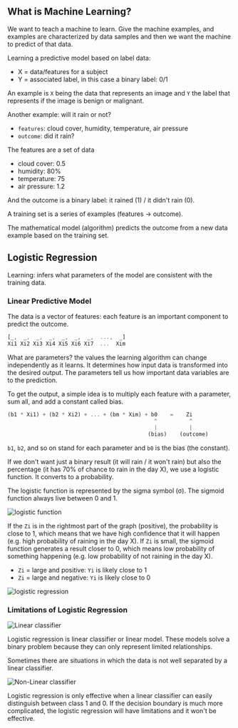 ## What is Machine Learning?

We want to teach a machine to learn. Give the machine examples, and examples are characterized by data samples and then we want the machine to predict of that data.

Learning a predictive model based on label data:

- X = data/features for a subject
- Y = associated label, in this case a binary label: 0/1

An example is `X` being the data that represents an image and `Y` the label that represents if the image is benign or malignant.

Another example: will it rain or not?

- `features`: cloud cover, humidity, temperature, air pressure
- `outcome`: did it rain?

The features are a set of data

- cloud cover: 0.5
- humidity: 80%
- temperature: 75
- air pressure: 1.2

And the outcome is a binary label: it rained (1) / it didn't rain (0).

A training set is a series of examples (features → outcome).

The mathematical model (algorithm) predicts the outcome from a new data example based on the training set.

## Logistic Regression

Learning: infers what parameters of the model are consistent with the training data.

### Linear Predictive Model

The data is a vector of features: each feature is an important component to predict the outcome.

```jsx
[_,  _,  _,  _,  _,  _,  _,  ...,  _]
Xi1 Xi2 Xi3 Xi4 Xi5 Xi6 Xi7  ...  Xim
```

What are parameters? the values the learning algorithm can change independently as it learns. It determines how input data is transformed into the desired output. The parameters tell us how important data variables are to the prediction.

To get the output, a simple idea is to multiply each feature with a parameter, sum all, and add a constant called bias.

```jsx
(b1 * Xi1) + (b2 * Xi2) + ... + (bm * Xim) + b0    =    Zi
                                              ^          ^
                                              |          |
                                            (bias)    (outcome)
```

`b1`, `b2`, and so on stand for each parameter and `b0` is the bias (the constant).

If we don't want just a binary result (it will rain / it won't rain) but also the percentage (it has 70% of chance to rain in the day X), we use a logistic function. It converts to a probability.

The logistic function is represented by the sigma symbol (σ). The sigmoid function always live between 0 and 1.

![logistic function](/series/machine-learning/logistic-function.png)

If the `Zi` is in the rightmost part of the graph (positive), the probability is close to 1, which means that we have high confidence that it will happen (e.g. high probability of raining in the day X). If `Zi` is small, the sigmoid function generates a result closer to 0, which means low probability of something happening (e.g. low probability of not raining in the day X).

- `Zi` = large and positive: `Yi` is likely close to 1
- `Zi` = large and negative: `Yi` is likely close to 0

![logistic regression](/series/machine-learning/logistic-regression.png)

### Limitations of Logistic Regression

![Linear classifier](/series/machine-learning/linear-classifier.png)

Logistic regression is linear classifier or linear model. These models solve a binary problem because they can only represent limited relationships.

Sometimes there are situations in which the data is not well separated by a linear classifier.

![Non-Linear classifier](/series/machine-learning/non-linear-classifier.png)

Logistic regression is only effective when a linear classifier can easily distinguish between class 1 and 0. If the decision boundary is much more complicated, the logistic regression will have limitations and it won't be effective.
